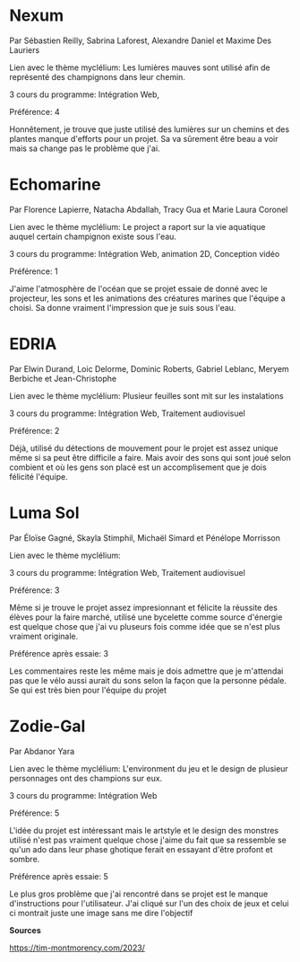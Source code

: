 # **Nexum**
Par Sébastien Reilly, Sabrina Laforest, Alexandre Daniel et Maxime Des Lauriers

Lien avec le thème myclélium: Les lumières mauves sont utilisé afin de représenté des champignons dans leur chemin.

3 cours du programme: Intégration Web,

Préférence: 4

Honnêtement, je trouve que juste utilisé des lumières sur un chemins et des plantes manque d'efforts pour un projet. Sa va sûrement être beau a voir mais sa change pas le problème que j'ai.


# **Echomarine**
Par Florence Lapierre, Natacha Abdallah, Tracy Gua et Marie Laura Coronel

Lien avec le thème myclélium: Le project a raport sur la vie aquatique auquel certain champignon existe sous l'eau.

3 cours du programme: Intégration Web, animation 2D, Conception vidéo

Préférence: 1

J'aime l'atmosphère de l'océan que se projet essaie de donné avec le projecteur, les sons et les animations des créatures marines que l'équipe a choisi. Sa donne vraiment l'impression que je suis sous l'eau.


# **EDRIA**
Par Elwin Durand, Loic Delorme, Dominic Roberts, Gabriel Leblanc, Meryem Berbiche et Jean-Christophe

Lien avec le thème myclélium: Plusieur feuilles sont mit sur les instalations

3 cours du programme: Intégration Web, Traitement audiovisuel

Préférence: 2

Déjà, utilisé du détections de mouvement pour le projet est assez unique même si sa peut être difficile a faire. Mais avoir des sons qui sont joué selon combient et où les gens son placé est un accomplisement que je dois félicité l'équipe.


# **Luma Sol**
Par Éloïse Gagné, Skayla Stimphil, Michaël Simard et Pénélope Morrisson

Lien avec le thème myclélium:

3 cours du programme: Intégration Web, Traitement audiovisuel

Préférence: 3

Même si je trouve le projet assez impresionnant et félicite la réussite des élèves pour la faire marché, utilisé une bycelette comme source d'énergie est quelque chose que j'ai vu pluseurs fois comme idée que se n'est plus vraiment originale.

Préférence après essaie: 3

Les commentaires reste les même mais je dois admettre que je m'attendai pas que le vélo aussi aurait du sons selon la façon que la personne pédale. Se qui est très bien pour l'équipe du projet

# **Zodie-Gal**
Par Abdanor Yara

Lien avec le thème myclélium: L'environment du jeu et le design de plusieur personnages ont des champions sur eux.

3 cours du programme: Intégration Web

Préférence: 5

L'idée du projet est intéressant mais le artstyle et le design des monstres utilisé n'est pas vraiment quelque chose j'aime du fait que sa ressemble se qu'un ado dans leur phase ghotique ferait en essayant d'être profont et sombre.

Préférence après essaie: 5

Le plus gros problème que j'ai rencontré dans se projet est le manque d'instructions pour l'utilisateur. J'ai cliqué sur l'un des choix de jeux et celui ci montrait juste une image sans me dire l'objectif


**Sources**

https://tim-montmorency.com/2023/
